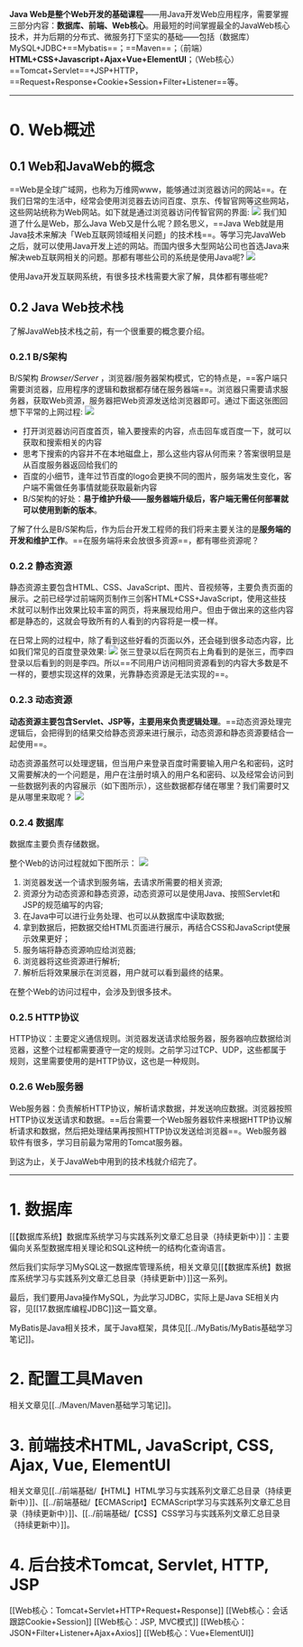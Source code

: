**Java Web是整个Web开发的基础课程**——用Java开发Web应用程序，需要掌握三部分内容：**数据库、前端、Web核心**。用最短的时间掌握最全的JavaWeb核心技术，并为后期的分布式、微服务打下坚实的基础——包括（数据库）MySQL+JDBC+==Mybatis==；==Maven==；（前端）**HTML+CSS+Javascript**+**Ajax+Vue+ElementUI**；（Web核心）==Tomcat+Servlet==+JSP+HTTP，==Request+Response+Cookie+Session+Filter+Listener==等。

---
# 0. Web概述
## 0.1 Web和JavaWeb的概念
==Web是全球广域网，也称为万维网www，能够通过浏览器访问的网站==。在我们日常的生活中，经常会使用浏览器去访问百度、京东、传智官网等这些网站，这些网站统称为Web网站。如下就是通过浏览器访问传智官网的界面: 
![](https://image-1307616428.cos.ap-beijing.myqcloud.com/Obsidian/202302052024645.png)
我们知道了什么是Web，那么Java Web又是什么呢？顾名思义，==Java Web就是用Java技术来解决「Web互联网领域相关问题」的技术栈==。等学习完JavaWeb之后，就可以使用Java开发上述的网站。而国内很多大型网站公司也首选Java来解决web互联网相关的问题。那都有哪些公司的系统是使用Java呢?
![](https://image-1307616428.cos.ap-beijing.myqcloud.com/Obsidian/202302052026933.png)

使用Java开发互联网系统，有很多技术栈需要大家了解，具体都有哪些呢?
## 0.2 Java Web技术栈
了解JavaWeb技术栈之前，有一个很重要的概念要介绍。
### 0.2.1 B/S架构
B/S架构 *Browser/Server* ，浏览器/服务器架构模式，它的特点是，==客户端只需要浏览器，应用程序的逻辑和数据都存储在服务器端==。浏览器只需要请求服务器，获取Web资源，服务器把Web资源发送给浏览器即可。通过下面这张图回想下平常的上网过程:
![](https://image-1307616428.cos.ap-beijing.myqcloud.com/Obsidian/202302052034371.png)
* 打开浏览器访问百度首页，输入要搜索的内容，点击回车或百度一下，就可以获取和搜索相关的内容
* 思考下搜索的内容并不在本地磁盘上，那么这些内容从何而来？答案很明显是从百度服务器返回给我们的
* 百度的小细节，逢年过节百度的logo会更换不同的图片，服务端发生变化，客户端不需做任务事情就能获取最新内容
* B/S架构的好处：**易于维护升级——服务器端升级后，客户端无需任何部署就可以使用到新的版本**。

了解了什么是B/S架构后，作为后台开发工程师的我们将来主要关注的是**服务端的开发和维护工作**。==在服务端将来会放很多资源==，都有哪些资源呢？
### 0.2.2 静态资源
静态资源主要包含HTML、CSS、JavaScript、图片、音视频等，主要负责页面的展示。之前已经学过前端网页制作三剑客HTML+CSS+JavaScript，使用这些技术就可以制作出效果比较丰富的网页，将来展现给用户。但由于做出来的这些内容都是静态的，这就会导致所有的人看到的内容将是一模一样。

在日常上网的过程中，除了看到这些好看的页面以外，还会碰到很多动态内容，比如我们常见的百度登录效果:
![](https://image-1307616428.cos.ap-beijing.myqcloud.com/Obsidian/202302052037775.png)
张三登录以后在网页右上角看到的是张三，而李四登录以后看到的则是李四。所以==不同用户访问相同资源看到的内容大多数是不一样的，要想实现这样的效果，光靠静态资源是无法实现的==。
### 0.2.3 动态资源
**动态资源主要包含Servlet、JSP等，主要用来负责逻辑处理**。==动态资源处理完逻辑后，会把得到的结果交给静态资源来进行展示，动态资源和静态资源要结合一起使用==。

动态资源虽然可以处理逻辑，但当用户来登录百度时需要输入用户名和密码，这时又需要解决的一个问题是，用户在注册时填入的用户名和密码、以及经常会访问到一些数据列表的内容展示（如下图所示），这些数据都存储在哪里？我们需要时又是从哪里来取呢？
![](https://image-1307616428.cos.ap-beijing.myqcloud.com/Obsidian/202302052045940.png)
### 0.2.4 数据库
数据库主要负责存储数据。

整个Web的访问过程就如下图所示：
![](https://image-1307616428.cos.ap-beijing.myqcloud.com/Obsidian/202302052045478.png)
1. 浏览器发送一个请求到服务端，去请求所需要的相关资源;
2. 资源分为动态资源和静态资源，动态资源可以是使用Java、按照Servlet和JSP的规范编写的内容;
3. 在Java中可以进行业务处理、也可以从数据库中读取数据;
4. 拿到数据后，把数据交给HTML页面进行展示，再结合CSS和JavaScript使展示效果更好；
5. 服务端将静态资源响应给浏览器;
6. 浏览器将这些资源进行解析;
7. 解析后将效果展示在浏览器，用户就可以看到最终的结果。

在整个Web的访问过程中，会涉及到很多技术。
### 0.2.5 HTTP协议
HTTP协议：主要定义通信规则。浏览器发送请求给服务器，服务器响应数据给浏览器，这整个过程都需要遵守一定的规则。之前学习过TCP、UDP，这些都属于规则，这里需要使用的是HTTP协议，这也是一种规则。
### 0.2.6 Web服务器
Web服务器：负责解析HTTP协议，解析请求数据，并发送响应数据。浏览器按照HTTP协议发送请求和数据。==后台需要一个Web服务器软件来根据HTTP协议解析请求和数据，然后把处理结果再按照HTTP协议发送给浏览器==。Web服务器软件有很多，学习目前最为常用的Tomcat服务器。

到这为止，关于JavaWeb中用到的技术栈就介绍完了。

---
# 1. 数据库
[[【数据库系统】数据库系统学习与实践系列文章汇总目录（持续更新中）]]：主要偏向关系型数据库相关理论和SQL这种统一的结构化查询语言。

然后我们实际学习MySQL这一数据库管理系统，相关文章见[[【数据库系统】数据库系统学习与实践系列文章汇总目录（持续更新中）]]这一系列。
 
最后，我们要用Java操作MySQL，为此学习JDBC，实际上是Java SE相关内容，见[[17.数据库编程JDBC]]这一篇文章。

MyBatis是Java相关技术，属于Java框架，具体见[[../MyBatis/MyBatis基础学习笔记]]。
# 2. 配置工具Maven
相关文章见[[../Maven/Maven基础学习笔记]]。

# 3. 前端技术HTML, JavaScript, CSS, Ajax, Vue, ElementUI
相关文章见[[../前端基础/【HTML】HTML学习与实践系列文章汇总目录（持续更新中）]]、[[../前端基础/【ECMAScript】ECMAScript学习与实践系列文章汇总目录（持续更新中）]]、[[../前端基础/【CSS】CSS学习与实践系列文章汇总目录（持续更新中）]]。

# 4. 后台技术Tomcat, Servlet, HTTP, JSP
[[Web核心：Tomcat+Servlet+HTTP+Request+Response]]
[[Web核心：会话跟踪Cookie+Session]]
[[Web核心：JSP, MVC模式]]
[[Web核心： JSON+Filter+Listener+Ajax+Axios]]
[[Web核心：Vue+ElementUI]]

